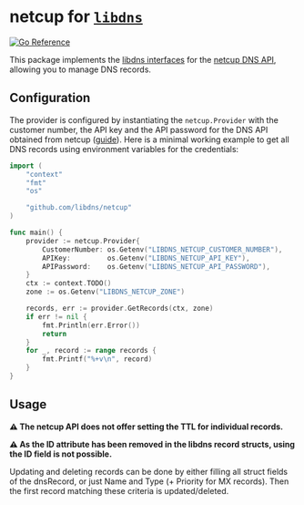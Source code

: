 # netcup for [`libdns`](https://github.com/libdns/libdns)

[![Go Reference](https://pkg.go.dev/badge/test.svg)](https://pkg.go.dev/github.com/libdns/netcup)

This package implements the [libdns interfaces](https://github.com/libdns/libdns) for the [netcup DNS API](https://ccp.netcup.net/run/webservice/servers/endpoint.php), allowing you to manage DNS records.

## Configuration

The provider is configured by instantiating the `netcup.Provider` with the customer number, the API key and the API password for the DNS API obtained from netcup ([guide](https://www.netcup-wiki.de/wiki/CCP_API)).
Here is a minimal working example to get all DNS records using environment variables for the credentials:

```go
import (
	"context"
	"fmt"
	"os"

	"github.com/libdns/netcup"
)

func main() {
	provider := netcup.Provider{
		CustomerNumber: os.Getenv("LIBDNS_NETCUP_CUSTOMER_NUMBER"),
		APIKey:         os.Getenv("LIBDNS_NETCUP_API_KEY"),
		APIPassword:    os.Getenv("LIBDNS_NETCUP_API_PASSWORD"),
	}
	ctx := context.TODO()
	zone := os.Getenv("LIBDNS_NETCUP_ZONE")

	records, err := provider.GetRecords(ctx, zone)
	if err != nil {
		fmt.Println(err.Error())
		return
	}
	for _, record := range records {
		fmt.Printf("%+v\n", record)
	}
}
```

## Usage

**:warning: The netcup API does not offer setting the TTL for individual records.**

**:warning: As the ID attribute has been removed in the libdns record structs, using the ID field is not possible.**

Updating and deleting records can be done by either filling all struct fields of the dnsRecord, or just Name and Type (+ Priority for MX records). Then the first record matching these criteria is updated/deleted.

